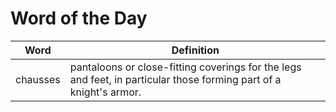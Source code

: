 # Word of the Day

|Word|Definition|
|---|---|
|chausses|pantaloons or close-fitting coverings for the legs and feet, in particular those forming part of a knight's armor.|